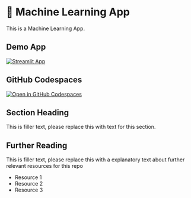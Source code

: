 # 🤖 Machine Learning App

This is a Machine Learning App.

## Demo App

[![Streamlit App](https://static.streamlit.io/badges/streamlit_badge_black_white.svg)](https://Streamlit-demo-app-ML.streamlit.app/)

## GitHub Codespaces

[![Open in GitHub Codespaces](https://github.com/codespaces/badge.svg)](https://codespaces.new/streamlit/app-starter-kit?quickstart=1)

## Section Heading

This is filler text, please replace this with text for this section.

## Further Reading

This is filler text, please replace this with a explanatory text about further relevant resources for this repo
- Resource 1
- Resource 2
- Resource 3
